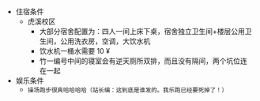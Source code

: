 - 住宿条件  
  - 虎溪校区  
    - 大部分宿舍配置为：四人一间上床下桌，宿舍独立卫生间+楼层公用卫生间，公用洗衣房，空调，大饮水机  
    - 饮水机一桶水需要 10 ¥  
    - 竹一编号中间的寝室会有逆天厕所双排，而且没有隔间，两个坑位连在一起  
- 娱乐条件  
  - `操场跑步很爽哈哈哈哈（站长编：这到底是谁发的。我乐跑已经要死掉了！）`  